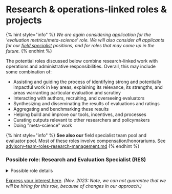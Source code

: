 # Research & operations-linked roles & projects

{% hint style="info" %}
_We are again considering application for the 'evaluation metrics/meta-science' role. We will also consider all applicants for our_ [_field specialist_](../../organizational-roles-and-responsibilities/#field-specialists-fs) _positions, and for roles that may come up in the future._
{% endhint %}

The potential roles discussed below combine research-linked work with operations and administrative responsibilities. Overall, this may include some combination of:

* Assisting and guiding the process of identifying strong and potentially impactful work in key areas, explaining its relevance, its strengths, and areas warranting particular evaluation and scrutiny
* Interacting with authors, recruiting, and overseeing evaluators
* Synthesizing and disseminating the results of evaluations and ratings
* Aggregating and benchmarking these results
* Helping build and improve our tools, incentives, and processes
* Curating outputs relevant to other researchers and policymakers
* Doing "meta-science" work

{% hint style="info" %}
**See also our** field specialist team pool and evaluator pool. Most of these roles involve compensation/honorariums. See [advisory-team-roles-research-management.md](advisory-team-roles-research-management.md "mention")
{% endhint %}

### Possible role: Research and Evaluation Specialist (RES)

<details>

<summary>Possible role details</summary>

Potential focus areas include global health; development economics; markets for products with large externalities (particularly animal agriculture); attitudes and behaviors (altruism, moral circles, animal consumption, effectiveness, political attitudes, etc.); economic and quantitative analysis of catastrophic risks; the economics of AI safety and governance; aggregation of expert forecasts and opinion; international conflict, cooperation, and governance; etc.

**Work (likely to include a combination of):**

* Identify and characterize research (in the area of focus) that is most relevant for _The Unjournal_ to evaluate
* Summarize the importance of this work, its relevance to global priorities and connections to other research, and its potential limitations (needing evaluation)
* Help build and organize the pool of evaluators in this area
* Assist evaluation managers or serve as evaluation manager (with additional compensation) for relevant papers and projects
* Synthesize and communicate the progress of research in this area and insights coming from _Unjournal_ evaluations and author responses; for technical, academic, policy, and intelligent lay audiences
* Participate in _Unjournal_ meetings and help inform strategic direction
* Liaise and communicate with relevant researchers and policymakers
* Help identify and evaluate prize winners
* Meta-research and direct quantitative meta-analysis (see "Project" below)

**Desirable skills and experience:**

_Note: No single skill or experience is necessary independently. If in doubt, we encourage you to express your interest or apply._

* Understanding of the relevant literature and methodology (to an upper-postgraduate level) in this field or a related field and technical areas, i.e., knowledge of the literature, methodology, and policy implications
* Research and policy background and experience
* Strong communication skills
* Ability to work independently, as well as to build coalitions and cooperation
* Statistics, data science and "aggregation of expert beliefs"       &#x20;

**Proposed terms:**

* 300 hours (flexible, extendable) at $25–$55/hour USD (TBD, depending on experience and skills)
* This is a contract role, open to remote and international applicants. However, the ability to attend approximately weekly meetings and check-ins at times compatible with the New York timezone is essential.

**Length and timing:**

* Flexible; to be specified and agreed with the contractor.
* We are likely to hire one role starting in Summer 2023, and another starting in Autumn 2023.
* Extensions, growth, and promotions are possible, depending on performance, fit, and our future funding.

</details>

[Express your interest here](https://www.google.com/url?q=https://airtable.com/shrxGwooWtwZqY8cd\&sa=D\&source=editors\&ust=1692112926473191\&usg=AOvVaw388wUH9VVv1Lv5AyWJ5l\_l). _(Nov. 2023: Note, we can not guarantee that we will be hiring for this role, because of changes in our approach.)_
